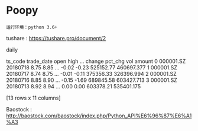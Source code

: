 # Poopy
    运行环境：python 3.6+

tushare : https://tushare.pro/document/2

daily

ts_code trade_date  open  high  ...  change  pct_chg         vol       amount
0   000001.SZ   20180718  8.75  8.85  ...   -0.02    -0.23   525152.77   460697.377
1   000001.SZ   20180717  8.74  8.75  ...   -0.01    -0.11   375356.33   326396.994
2   000001.SZ   20180716  8.85  8.90  ...   -0.15    -1.69   689845.58   603427.713
3   000001.SZ   20180713  8.92  8.94  ...    0.00     0.00   603378.21   535401.175

[13 rows x 11 columns]


Baostock : http://baostock.com/baostock/index.php/Python_API%E6%96%87%E6%A1%A3